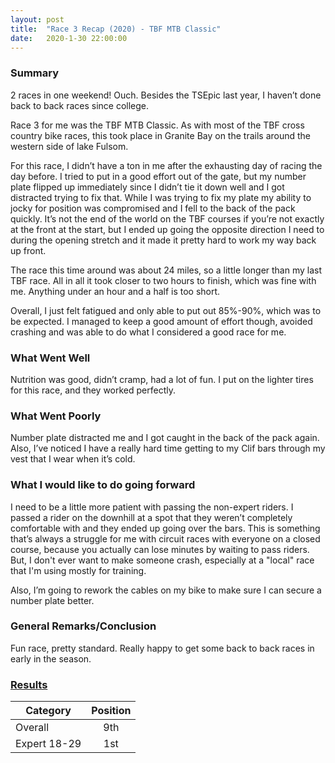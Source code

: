 ```yaml
---
layout: post
title:  "Race 3 Recap (2020) - TBF MTB Classic"
date:   2020-1-30 22:00:00
---
```


### Summary
2 races in one weekend! Ouch. Besides the TSEpic last year, I haven’t done back to back races since college.

Race 3 for me was the TBF MTB Classic. As with most of the TBF cross country bike races, this took place in Granite Bay on the trails around the western side of lake Fulsom.

For this race, I didn’t have a ton in me after the exhausting day of racing the day before. I tried to put in a good effort out of the gate, but my number plate flipped up immediately since I didn’t tie it down well and I got distracted trying to fix that. While I was trying to fix my plate my ability to jocky for position was compromised and I fell to the back of the pack quickly. It’s not the end of the world on the TBF courses if you’re not exactly at the front at the start, but I ended up going the opposite direction I need to during the opening stretch and it made it pretty hard to work my way back up front.

The race this time around was about 24 miles, so a little longer than my last TBF race. All in all it took closer to two hours to finish, which was fine with me. Anything under an hour and a half is too short.

Overall, I just felt fatigued and only able to put out 85%-90%, which was to be expected. I managed to keep a good amount of effort though, avoided crashing and was able to do what I considered a good race for me.

### What Went Well
Nutrition was good, didn’t cramp, had a lot of fun. I put on the lighter tires for this race, and they worked perfectly.

### What Went Poorly
Number plate distracted me and I got caught in the back of the pack again. Also, I’ve noticed I have a really hard time getting to my Clif bars through my vest that I wear when it’s cold.

### What I would like to do going forward
I need to be a little more patient with passing the non-expert riders. I passed a rider on the downhill at a spot that they weren’t completely comfortable with and they ended up going over the bars. This is something that’s always a struggle for me with circuit races with everyone on a closed course, because you actually can lose minutes by waiting to pass riders. But, I don't ever want to make someone crash, especially at a "local" race that I'm using mostly for training.

Also, I’m going to rework the cables on my bike to make sure I can secure a number plate better.

### General Remarks/Conclusion
Fun race, pretty standard. Really happy to get some back to back races in early in the season.


### [Results](http://totalbodyfitness.com/site/results/mtb-classic-2020-expert/)

|  Category  | Position |
|----------|:-------------:|
| Overall |  9th |
| Expert 18-29 |    1st   |
